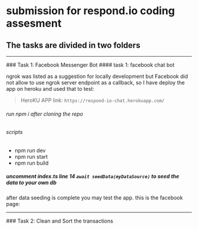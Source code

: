 # submission for respond.io coding assesment 

## The tasks are divided in two folders
<hr>
### Task 1: Facebook Messenger Bot 
#### task 1: facebook chat bot

ngrok was listed as a suggestion for locally development but Facebook did not allow to use ngrok server endpoint as a callback, so I have deploy the app on heroku and used that to test: 
> HeroKU APP link: `https://respond-io-chat.herokuapp.com/`

###### run npm i after cloning the repo
###### scripts 
 -   npm run dev
 -   npm run start
 -   npm run build

##### uncomment index.ts line 14 `await seedData(myDataSource)` to seed the data to your own db
after data seeding is complete you may test the app. 
this is the facebook page: 
<hr>
### Task 2: Clean and Sort the transactions 